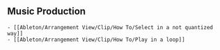 ## Music Production
	- [[Ableton/Arrangement View/Clip/How To/Select in a not quantized way]]
	- [[Ableton/Arrangement View/Clip/How To/Play in a loop]]